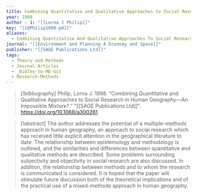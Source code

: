 ```yaml
---
title: Combining Quantitative and Qualitative Approaches to Social Research in Human Geography—An Impossible Mixture?
year: 1998
author - 1: "[[Lorna J Philip]]"
key: "[[@Philip1998-pd]]"
aliases:
  - Combining Quantitative And Qualitative Approaches To Social Research In Human Geography—An Impossible Mixture?
journal: "[[Environment and Planning A Economy and Space]]"
publisher: "[[SAGE Publications Ltd]]"
tags:
  - Theory-and-Methods
  - Journal-Articles
  - _BibTex-to-MD-Git
  - Research-Methods
---
```


> [!bibliography]
> Philip, Lorna J. 1998. “Combining Quantitative and Qualitative Approaches to Social Research in Human Geography—An Impossible Mixture?.” "[[SAGE Publications Ltd]]". https://doi.org/10.1068/a300261

> [!abstract]
> The author addresses the potential of a multiple-methods approach in human geography, an approach to social research which has received little explicit attention in the geographical literature to date. The relationship between epistemology and methodology is outlined, and the similarities and differences between quantitative and qualitative methods are described. Some problems surrounding subjectivity and objectivity in social research are also discussed. In addition, the relationship between methods and to whom the research is communicated is considered. It is hoped that the paper will stimulate future discussion both of the theoretical implications and of the practical use of a mixed-methods approach in human geography.